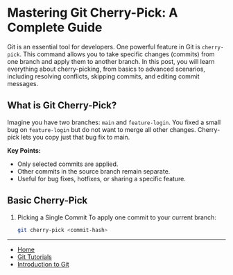 # Mastering Git Cherry-Pick: A Complete Guide

Git is an essential tool for developers. One powerful feature in Git is `cherry-pick`. This command allows you to take specific changes (commits) from one branch and apply them to another branch. In this post, you will learn everything about cherry-picking, from basics to advanced scenarios, including resolving conflicts, skipping commits, and editing commit messages.

## What is Git Cherry-Pick?

Imagine you have two branches: `main` and `feature-login`. You fixed a small bug on `feature-login` but do not want to merge all other changes. Cherry-pick lets you copy just that bug fix to main.

**Key Points:**
- Only selected commits are applied.
- Other commits in the source branch remain separate.
- Useful for bug fixes, hotfixes, or sharing a specific feature.

## Basic Cherry-Pick

1. Picking a Single Commit
    To apply one commit to your current branch:
    
    ```bash
    git cherry-pick <commit-hash>
    ```

---

- [Home](./../../README.md)
- [Git Tutorials](./../tutorials.md)
- [Introduction to Git](./1_introduction_to_git.md)